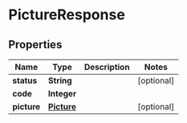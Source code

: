 
# PictureResponse

## Properties
Name | Type | Description | Notes
------------ | ------------- | ------------- | -------------
**status** | **String** |  |  [optional]
**code** | **Integer** |  | 
**picture** | [**Picture**](Picture.md) |  |  [optional]



